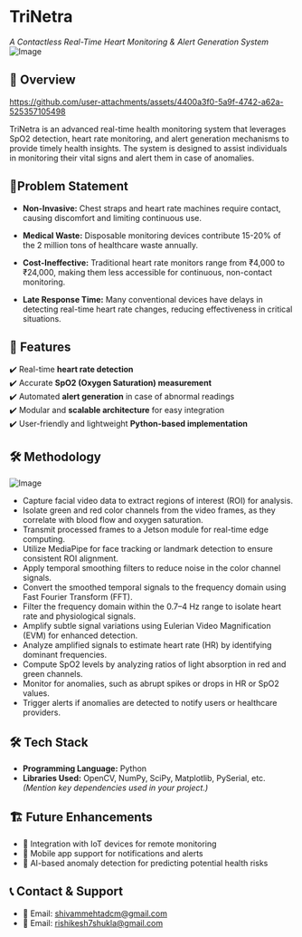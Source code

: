 # TriNetra  
*A Contactless Real-Time Heart Monitoring & Alert Generation System*
![Image](https://github.com/user-attachments/assets/beba8442-6222-40b6-b160-cbc6184035db)


## 🚀 Overview  




https://github.com/user-attachments/assets/4400a3f0-5a9f-4742-a62a-525357105498





TriNetra is an advanced real-time health monitoring system that leverages SpO2 detection, heart rate monitoring, and alert generation mechanisms to provide timely health insights. The system is designed to assist individuals in monitoring their vital signs and alert them in case of anomalies.
## 🚀Problem Statement
- **Non-Invasive:** Chest straps and heart rate machines require contact, causing discomfort and limiting continuous use. 

- **Medical Waste:** Disposable monitoring devices contribute 15-20% of the 2 million tons of healthcare waste annually. 

- **Cost-Ineffective:** Traditional heart rate monitors range from ₹4,000 to ₹24,000, making them less accessible for continuous, non-contact monitoring.

- **Late Response Time:** Many conventional devices have delays in detecting real-time heart rate changes, reducing effectiveness in critical situations.


 
## 📌 Features  
✔️ Real-time **heart rate detection**  
✔️ Accurate **SpO2 (Oxygen Saturation) measurement**  
✔️ Automated **alert generation** in case of abnormal readings  
✔️ Modular and **scalable architecture** for easy integration  
✔️ User-friendly and lightweight **Python-based implementation**  

## 🛠 Methodology
![Image](https://github.com/user-attachments/assets/3a1547b0-1d58-4737-be32-58cdce184c46)
- Capture facial video data to extract regions of interest (ROI) for analysis.  
- Isolate green and red color channels from the video frames, as they correlate with blood flow and oxygen saturation.  
- Transmit processed frames to a Jetson module for real-time edge computing.  
- Utilize MediaPipe for face tracking or landmark detection to ensure consistent ROI alignment.  
- Apply temporal smoothing filters to reduce noise in the color channel signals.  
- Convert the smoothed temporal signals to the frequency domain using Fast Fourier Transform (FFT).  
- Filter the frequency domain within the 0.7–4 Hz range to isolate heart rate and physiological signals.  
- Amplify subtle signal variations using Eulerian Video Magnification (EVM) for enhanced detection.  
- Analyze amplified signals to estimate heart rate (HR) by identifying dominant frequencies.  
- Compute SpO2 levels by analyzing ratios of light absorption in red and green channels.  
- Monitor for anomalies, such as abrupt spikes or drops in HR or SpO2 values.  
- Trigger alerts if anomalies are detected to notify users or healthcare providers.
## 🛠 Tech Stack  
- **Programming Language:** Python  
- **Libraries Used:** OpenCV, NumPy, SciPy, Matplotlib, PySerial, etc. *(Mention key dependencies used in your project.)*  

## 🏗 Future Enhancements
-  📌 Integration with IoT devices for remote monitoring
-  📌 Mobile app support for notifications and alerts
-  📌 AI-based anomaly detection for predicting potential health risks

## 📞 Contact & Support
- 📧 Email: shivammehtadcm@gmail.com
- 📧 Email: rishikesh7shukla@gmail.com
